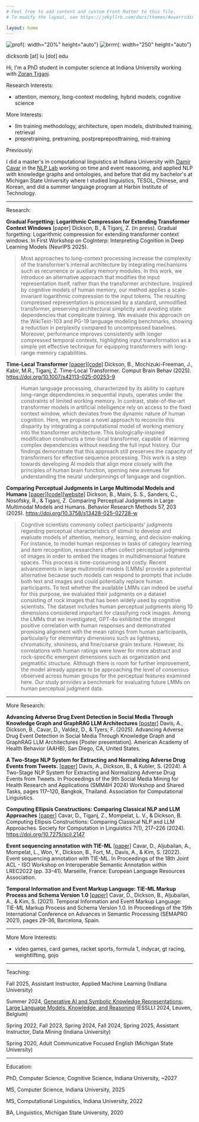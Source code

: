 ```yaml
---
# Feel free to add content and custom Front Matter to this file.
# To modify the layout, see https://jekyllrb.com/docs/themes/#overriding-theme-defaults

layout: home
---
```

![prof](../assets/images/prof2.jpg){: width="20%" height="auto"}
![brrrr](../assets/images/brrrr.jpg){: width="250" height="auto"}

dicksonb [at] iu [dot] edu

Hi, I'm a PhD student in computer science at Indiana University working with [Zoran Tiganj](https://homes.luddy.indiana.edu/ztiganj/).

Research Interests:

 - attention, memory, long-context modeling, hybrid models, cognitive science

More Interests:

 - llm training methodology, architecture, open models, distributed training, retrieval 
 - prepretraining, pretraining, postprepreposttraining, mid-training

Previously: 

I did a master's in computational linguistics at Indiana University with [Damir Cavar](https://damir.cavar.me/) in the [NLP Lab](https://nlp-lab.org/) working on time and event reasoning, and applied NLP with knowledge graphs and ontologies, and before that did my bachelor's at Michigan State University where I studied linguistics, TESOL, Chinese, and Korean, and did a summer language program at Harbin Institute of Technology.

---


Research:

**Gradual Forgetting: Logarithmic Compression for Extending Transformer Context Windows** \[paper\] Dickson, B., & Tiganj, Z. (in press). Gradual forgetting: Logarithmic compression for extending transformer context windows. In First Workshop on CogInterp: Interpreting Cognition in Deep Learning Models (NeurIPS 2025). 

> Most approaches to long-context processing increase the complexity of the transformer’s internal architecture by integrating mechanisms such as recurrence or auxiliary memory modules. In this work, we introduce an alternative approach that modifies the input representation itself, rather than the transformer architecture. Inspired by cognitive models of human memory, our method applies a scale-invariant logarithmic compression to the input tokens. The resulting compressed representation is processed by a standard, unmodified transformer, preserving architectural simplicity and avoiding state dependencies that complicate training. We evaluate this approach on the WikiText-103 and PG-19 language modeling benchmarks, showing a reduction in perplexity compared to uncompressed baselines. Moreover, performance improves consistently with longer compressed temporal contexts, highlighting input transformation as a simple yet effective technique for equipping transformers with long-range memory capabilities.

**Time-Local Transformer** [[paper]](https://link.springer.com/article/10.1007/s42113-025-00253-9)[[code]](https://github.com/cogneuroai/time-local-transformer) Dickson, B., Mochizuki-Freeman, J., Kabir, M.R., Tiganj, Z. Time-Local Transformer. Comput Brain Behav (2025). https://doi.org/10.1007/s42113-025-00253-9

> Human language processing, characterized by its ability to capture long-range dependencies in sequential inputs, operates under the constraints of limited working memory. In contrast, state-of-the-art transformer models in artificial intelligence rely on access to the fixed context window, which deviates from the dynamic nature of human cognition. Here, we propose a novel approach to reconcile this disparity by integrating a computational model of working memory into the transformer architecture. This biologically-inspired modification constructs a time-local transformer, capable of learning complex dependencies without needing the full input history. Our findings demonstrate that this approach still preserves the capacity of transformers for effective sequence processing. This work is a step towards developing AI models that align more closely with the principles of human brain function, opening new avenues for understanding the neural underpinnings of language and cognition.

**Comparing Perceptual Judgments in Large Multimodal Models and Humans** [[paper]](https://link.springer.com/article/10.3758/s13428-025-02728-w)[[code]](https://github.com/cogneuroai/multimodal-models-rock)[[website]](https://cognlp.com) Dickson, B., Maini, S. S., Sanders, C., Nosofsky, R., & Tiganj, Z. Comparing Perceptual Judgments in Large Multimodal Models and Humans. Behavior Research Methods 57, 203 (2025). https://doi.org/10.3758/s13428-025-02728-w

> Cognitive scientists commonly collect participants' judgments regarding perceptual characteristics of stimuli to develop and evaluate models of attention, memory, learning, and decision-making. For instance, to model human responses in tasks of category learning and item recognition, researchers often collect perceptual judgments of images in order to embed the images in multidimensional feature spaces. This process is time-consuming and costly. Recent advancements in large multimodal models (LMMs) provide a potential alternative because such models can respond to prompts that include both text and images and could potentially replace human participants. To test whether the available LMMs can indeed be useful for this purpose, we evaluated their judgments on a dataset consisting of rock images that has been widely used by cognitive scientists. The dataset includes human perceptual judgments along 10 dimensions considered important for classifying rock images. Among the LMMs that we investigated, GPT-4o exhibited the strongest positive correlation with human responses and demonstrated promising alignment with the mean ratings from human participants, particularly for elementary dimensions such as lightness, chromaticity, shininess, and fine/coarse grain texture. However, its correlations with human ratings were lower for more abstract and rock-specific emergent dimensions such as organization and pegmatitic structure. Although there is room for further improvement, the model already appears to be approaching the level of consensus observed across human groups for the perceptual features examined here. Our study provides a benchmark for evaluating future LMMs on human perceptual judgment data.


---

More Research:

**Advancing Adverse Drug Event Detection in Social Media Through Knowledge Graph and GraphRAG LLM Architectures** [[poster]](../assets/ade.pdf) Davis, A., Dickson, B., Cavar, D., Valdez, D., & Tyers, F. (2025). Advancing Adverse Drug Event Detection in Social Media Through Knowledge Graph and GraphRAG LLM Architectures [Poster presentation]. American Academy of Health Behavior (AAHB), San Diego, CA, United States.

**A Two-Stage NLP System for Extracting and Normalizing Adverse Drug Events from Tweets.** [[paper]](https://aclanthology.org/2024.smm4h-1.27.pdf) Davis, A., Dickson, B., & Kubler, S. (2024). A Two-Stage NLP System for Extracting and Normalizing Adverse Drug Events from Tweets. In Proceedings of the 9th Social Media Mining for Health Research and Applications (SMM4H 2024) Workshop and Shared Tasks, pages 117–120, Bangkok, Thailand. Association for Computational Linguistics. 

**Computing Ellipsis Constructions: Comparing Classical NLP and LLM Approaches** [[paper]](https://openpublishing.library.umass.edu/scil/article/id/2147/) Cavar, D., Tiganj, Z., Mompelat, L. V., & Dickson, B. Computing Ellipsis Constructions: Comparing Classical NLP and LLM Approaches. Society for Computation in Linguistics 7(1), 217–226 (2024). https://doi.org/10.7275/scil.2147

**Event sequencing annotation with TIE-ML** [[paper]](https://aclanthology.org/2022.isa-1.5/) Cavar, D., Aljubailan, A., Mompelat, L., Won, Y., Dickson, B., Fort, M., Davis, A., & Kim, S. (2022). Event sequencing annotation with TIE-ML. In Proceedings of the 18th Joint ACL - ISO Workshop on Interoperable Semantic Annotation within LREC2022 (pp. 33–41). Marseille, France: European Language Resources Association.

**Temporal Information and Event Markup Language: TIE-ML Markup Process and Schema Version 1.0** [[paper]](https://www.thinkmind.org/index.php?view=article&articleid=semapro_2021_1_60_30029) Cavar, D., Dickson, B., Aljubailan, A., & Kim, S. (2021). Temporal Information and Event Markup Language: TIE-ML Markup Process and Schema Version 1.0. In Proceedings of the 15th International Conference on Advances in Semantic Processing (SEMAPRO 2021), pages 29-36, Barcelona, Spain.

---

More More Interests:

 - video games, card games, racket sports, formula 1, indycar, gt racing, weightlifting, gojo 

--- 


Teaching:

Fall 2025, Assistant Instructor, Applied Machine Learning (Indiana University)

Summer 2024, [Generative AI and Symbolic Knowledge Representations: Large Language Models, Knowledge, and Reasoning](https://damir.cavar.me/ESSLLI24_LLM_KG.github.io/) (ESSLLI 2024, Leuven, Belgium)

Spring 2022, Fall 2023, Spring 2024, Fall 2024, Spring 2025, Assistant Instructor, Data Mining (Indiana University)

Spring 2020, Adult Communicative Focused English (Michigan State University)

---


Education:

PhD, Computer Science, Cognitive Science, Indiana University, ~2027


MS, Computer Science, Indiana University, 2025


MS, Computational Linguistics, Indiana University, 2022


BA, Linguistics, Michigan State University, 2020
